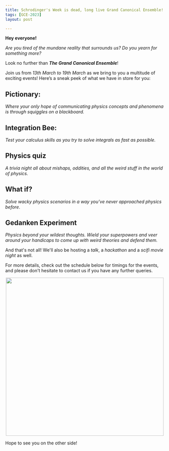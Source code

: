 ```yaml
---
title: Schrodinger's Week is dead, long live Grand Canonical Ensemble!
tags: [GCE-2023]
layout: post

---
```


**Hey everyone!**

_Are you tired of the mundane reality that surrounds us? Do you yearn for something more?_
<!--more-->

Look no further than _**The Grand Canonical Ensemble**_!

Join us from _13th March to 19th March_ as we bring to you a multitude of exciting events!
Here’s a sneak peek of what we have in store for you:

## Pictionary: 
  
_Where your only hope of communicating physics concepts and phenomena is through squiggles on a blackboard._

## Integration Bee: 

_Test your calculus skills as you try to solve integrals as fast as possible._

## Physics quiz

_A trivia night all about mishaps, oddities, and all the weird stuff in the world of physics._

## What if?

_Solve wacky physics scenarios in a way you’ve never approached physics before_.

## Gedanken Experiment 

_Physics beyond your wildest thoughts. Wield your superpowers and veer around your handicaps to come up with weird theories and defend them._


And that's not all! We'll also be hosting a _talk_, a _hackathon_ and a _scifi movie night_ as well.

For more details, check out the schedule below for timings for the events, and please don't hesitate to contact us if you have any further queries.

<p align="center">
<img src="/posters/GCE_Schedule.jpg" height=500>
</p>

Hope to see you on the other side!


